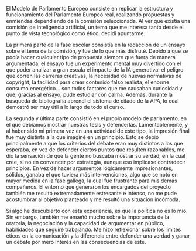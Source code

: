 El Modelo de Parlamento Europeo consiste en replicar la estructura y funcionamiento del Parlamento Europeo real, realizando propuestas y enmiendas dependiendo de la comisión seleccionada. Al ver que existía una comisión de inteligencia artificial, un tema que me interesa tanto desde el punto de vista tecnológico como ético, decidí apuntarme. 

La primera parte de la fase escolar consistía en la redacción de un ensayo sobre el tema de la comisión, y fue de lo que más disfruté. Debido a que se podía hacer cualquier tipo de propuesta siempre que fuera de manera argumentada, el ensayo fue un experimento mental muy divertido con el que poder analizar a gran escala el impacto de la IA generativa: el peligro que corren las carreras creativas, la necesidad de nuevas normativas de copyright, la facilidad para crear contenido falso realista, el enorme consumo energético… son todos factores que me causaban curiosidad y que, gracias al ensayo, pude estudiar con calma. Además, durante la búsqueda de bibliografía aprendí el sistema de citado de la APA, lo cual demostró ser muy útil a lo largo de todo el curso.

La segunda y última parte consistió en el propio modelo de parlamento, en el que debíamos mostrar nuestras tesis y defenderlas. Lamentablemente, y al haber sido mi primera vez en una actividad de este tipo, la impresión final fue muy distinta a la que imaginé en un principio. Esto se debió principalmente a que los criterios del debate eran muy distintos a los que esperaba, en vez de defender ciertos puntos que resulten razonables, me dio la sensación de que la gente no buscaba mostrar su verdad, en la cual cree, si no en convencer por estrategia, aunque eso implicase contradecir principios. En vez de hacer argumentos lógicamente impresionantes, sólidos, ganaba el que tuviera más intervenciones, algo que se notó en mayor medida en la fase gallega, la cual fue frustrante para mis demás compañeros. El entorno que generaron los encargados del proyecto también me resultó extremadamente estresante e intenso, no me pude acostumbrar al objetivo planteado y me resultó  una situación incómoda.

Si algo he descubierto con esta experiencia, es que la política no es lo mío. Sin embargo, también me enseñó mucho sobre la importancia de la oratoria, la negociación y la capacidad de argumentar en público, habilidades que seguiré trabajando. Me hizo reflexionar sobre los límites éticos en la comunicación y la diferencia entre defender una verdad y ganar un debate por mero interés en las consecuencias de este.
